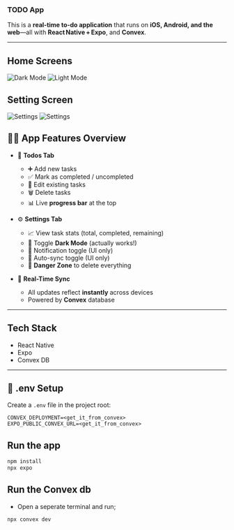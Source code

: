 ### TODO App

This is a **real‑time to‑do application** that runs on **iOS, Android, and the web**—all with **React Native + Expo**, and **Convex**.

---

## Home Screens

![Dark Mode](/assets/images/DarkMode.jpeg)
![Light Mode](/assets/images/LightMode.jpeg)

## Setting Screen

![Settings](/assets/images/settings-1.jpeg)
![Settings](/assets/images/settings-2.jpeg)

## 🧑‍🍳 App Features Overview

- 📝 **Todos Tab**

  - ➕ Add new tasks
  - ✅ Mark as completed / uncompleted
  - 📝 Edit existing tasks
  - 🗑️ Delete tasks
  - 📊 Live **progress bar** at the top

- ⚙️ **Settings Tab**

  - 📈 View task stats (total, completed, remaining)
  - 🌙 Toggle **Dark Mode** (actually works!)
  - 🔔 Notification toggle (UI only)
  - 🔄 Auto-sync toggle (UI only)
  - 🚨 **Danger Zone** to delete everything

- 🔄 **Real-Time Sync**
  - All updates reflect **instantly** across devices
  - Powered by **Convex** database

---

## Tech Stack

- React Native
- Expo
- Convex DB


---

## 📁 .env Setup

Create a `.env` file in the project root:

```env
CONVEX_DEPLOYMENT=<get_it_from_convex>
EXPO_PUBLIC_CONVEX_URL=<get_it_from_convex>
```

## Run the app

```bash
npm install
npx expo
```

## Run the Convex db

- Open a seperate terminal and run;

```bash
npx convex dev
```
